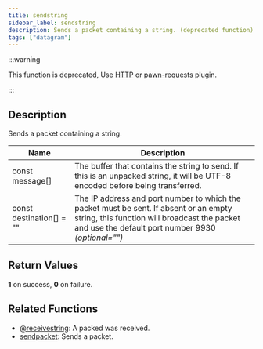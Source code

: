 ```yaml
---
title: sendstring
sidebar_label: sendstring
description: Sends a packet containing a string. (deprecated function)
tags: ["datagram"]
---
```


<LowercaseNote />

:::warning

This function is deprecated, Use [HTTP](HTTP) or [pawn-requests](https://github.com/Southclaws/pawn-requests) plugin.

:::

## Description

Sends a packet containing a string.

| Name                     | Description                                                                                                                                                                                  |
| ------------------------ | -------------------------------------------------------------------------------------------------------------------------------------------------------------------------------------------- |
| const message[]          | The buffer that contains the string to send.  If this is an unpacked string,  it will be UTF-8 encoded before being transferred.                                                             |
| const destination[] = "" | The IP address and port number to which the packet must be sent.  If absent or an empty string, this function will broadcast the packet and use the default port number 9930 *(optional="")* |

## Return Values

**1** on success, **0** on failure.

## Related Functions

- [@receivestring](@receivestring): A packed was received.
- [sendpacket](sendpacket): Sends a packet.
